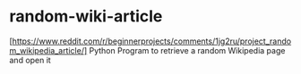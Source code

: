 random-wiki-article
===================

[https://www.reddit.com/r/beginnerprojects/comments/1jg2ru/project_random_wikipedia_article/]
Python Program to retrieve a random Wikipedia page and open it
